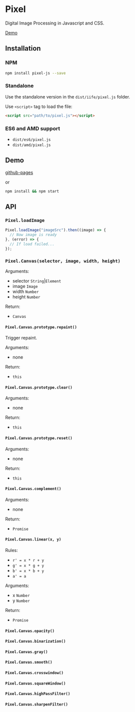 # Pixel
Digital Image Processing in Javascript and CSS.

[Demo](http://zcoding.github.io/pixel/)

## Installation

### NPM

```bash
npm install pixel-js --save
```

### Standalone

Use the standalone version in the `dist/iife/pixel.js` folder.

Use `<script>` tag to load the file:

```html
<script src="path/to/pixel.js"></script>
```

### ES6 and AMD support

+ `dist/es6/pixel.js`
+ `dist/amd/pixel.js`

## Demo

[github-pages](http://zcoding.github.io/pixel/)

or

```bash
npm install && npm start
```

## API

### `Pixel.loadImage`

```javascript
Pixel.loadImage("imageSrc").then((image) => {
  // Now image is ready
}, (error) => {
  // If load failed...
});
```

### `Pixel.Canvas(selector, image, width, height)`

Arguments:

+ selector `String`|`Element`
+ image `Image`
+ width `Number`
+ height `Number`

Return:

+ `Canvas`

#### `Pixel.Canvas.prototype.repaint()`

Trigger repaint.

Arguments:

+ none

Return:

+ `this`

#### `Pixel.Canvas.prototype.clear()`

Arguments:

+ none

Return:

+ `this`

#### `Pixel.Canvas.prototype.reset()`

Arguments:

+ none

Return:

+ `this`

#### `Pixel.Canvas.complement()`

Arguments:

+ none

Return:

+ `Promise`

#### `Pixel.Canvas.linear(x, y)`

Rules:

+ `r' = x * r + y`
+ `g' = x * g + y`
+ `b' = x * b + y`
+ `a' = a`

Arguments:

+ x `Number`
+ y `Number`

Return:

+ `Promise`

#### `Pixel.Canvas.opacity()`
#### `Pixel.Canvas.binarization()`
#### `Pixel.Canvas.gray()`
#### `Pixel.Canvas.smooth()`
#### `Pixel.Canvas.crosswindow()`
#### `Pixel.Canvas.squareWindow()`
#### `Pixel.Canvas.highPassFilter()`
#### `Pixel.Canvas.sharpenFilter()`
